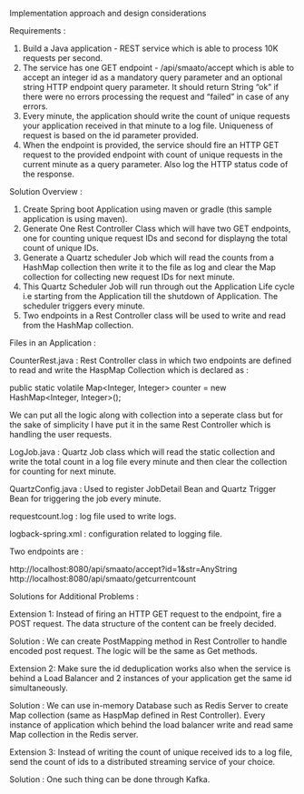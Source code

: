 Implementation approach and design considerations

Requirements :

1. Build a Java application - REST service which is able to process 10K requests per second.
2. The service has one GET endpoint - /api/smaato/accept which is able to accept an integer id as a mandatory query parameter and an optional string HTTP endpoint query parameter. It should return String “ok” if there were no errors processing the request and “failed” in case of any errors.
3. Every minute, the application should write the count of unique requests your application received in that minute to a log file. Uniqueness of request is based on the id parameter provided.
4. When the endpoint is provided, the service should fire an HTTP GET request to the provided endpoint with count of unique requests in the current minute as a query parameter. Also log the HTTP status code of the response.


Solution Overview :

1. Create Spring boot Application using maven or gradle (this sample application is using maven).
2. Generate One Rest Controller Class which will have two GET endpoints, one for counting unique request IDs and second for displayng the total count of unique IDs.
3. Generate a Quartz scheduler Job which will read the counts from a HashMap collection then write it to the file as log and clear the Map collection for collecting new request IDs for next minute.
4. This Quartz Scheduler Job will run through out the Application Life cycle i.e starting from the Application till the shutdown of Application. The scheduler triggers every minute.
5. Two endpoints in a Rest Controller class will be used to write and read from the HashMap collection.



Files in an Application :

CounterRest.java : Rest Controller class in which two endpoints are defined to read and write the HaspMap Collection which is declared as :

public static volatile Map<Integer, Integer> counter = new HashMap<Integer, Integer>();

We can put all the logic along with collection into a seperate class but for the sake of simplicity I have put it in the same Rest Controller which is handling the user requests.

LogJob.java : Quartz Job class which will read the static collection and write the total count in a log file every minute and then clear the collection for counting for next minute.

QuartzConfig.java : Used to register JobDetail Bean and Quartz Trigger Bean for triggering the job every minute.

requestcount.log : log file used to write logs.

logback-spring.xml : configuration related to logging file.


Two endpoints are :

http://localhost:8080/api/smaato/accept?id=1&str=AnyString
http://localhost:8080/api/smaato/getcurrentcount


Solutions for Additional Problems :


Extension 1: Instead of firing an HTTP GET request to the endpoint, fire a POST request. The data structure of the content can be freely decided.

Solution : We can create PostMapping method in Rest Controller to handle encoded post request. The logic will be the same as Get methods.


Extension 2: Make sure the id deduplication works also when the service is behind a Load Balancer and 2 instances of your application get the same id simultaneously.

Solution : We can use in-memory Database such as Redis Server to create Map collection (same as HaspMap defined in Rest Controller). Every instance of application which behind the load balancer write and read same Map collection in the Redis server.

Extension 3: Instead of writing the count of unique received ids to a log file, send the count of ids to a distributed streaming service of your choice.

Solution : One such thing can be done through Kafka. 



